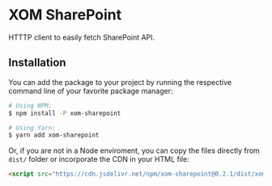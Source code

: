 # XOM SharePoint

HTTTP client to easily fetch SharePoint API.

## Installation

You can add the package to your project by running the respective command line of your favorite package manager:

```bash
# Using NPM:
$ npm install -P xom-sharepoint

# Using Yarn:
$ yarn add xom-sharepoint
```

Or, if you are not in a Node enviroment, you can copy the files directly from `dist/` folder or incorporate the CDN in your HTML file:

```html
<script src="https://cdn.jsdelivr.net/npm/xom-sharepoint@0.2.1/dist/xom-sharepoint.min.js"></script>
```
